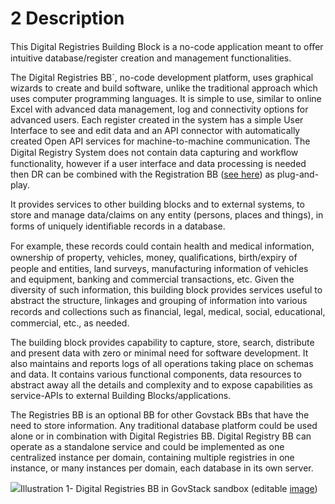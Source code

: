 # 2 Description

This Digital Registries Building Block is a no-code application meant to oﬀer intuitive database/register creation and management functionalities.

The Digital Registries BB´, no-code development platform, uses graphical wizards to create and build software, unlike the traditional approach which uses computer programming languages. It is simple to use, similar to online Excel with advanced data management, log and connectivity options for advanced users. Each register created in the system has a simple User Interface to see and edit data and an API connector with automatically created Open API services for machine-to-machine communication. The Digital Registry System does not contain data capturing and workﬂow functionality, however if a user interface and data processing is needed then DR can be combined with the Registration BB ([see here](../registration/)) as plug-and-play.

It provides services to other building blocks and to external systems, to store and manage data/claims on any entity (persons, places and things), in forms of uniquely identiﬁable records in a database.

For example, these records could contain health and medical information, ownership of property, vehicles, money, qualiﬁcations, birth/expiry of people and entities, land surveys, manufacturing information of vehicles and equipment, banking and commercial transactions, etc. Given the diversity of such information, this building block provides services useful to abstract the structure, linkages and grouping of information into various records and collections such as ﬁnancial, legal, medical, social, educational, commercial, etc., as needed.

The building block provides capability to capture, store, search, distribute and present data with zero or minimal need for software development. It also maintains and reports logs of all operations taking place on schemas and data. It contains various functional components, data resources to abstract away all the details and complexity and to expose capabilities as service-APIs to external Building Blocks/applications.

The Registries BB is an optional BB for other Govstack BBs that have the need to store information. Any traditional database platform could be used alone or in combination with Digital Registries BB. Digital Registry BB can operate as a standalone service and could be implemented as one centralized instance per domain, containing multiple registries in one instance, or many instances per domain, each database in its own server.

![](https://files.gitbook.com/v0/b/gitbook-x-prod.appspot.com/o/spaces%2F39QVhd0jD6S29Isr7KGF%2Fuploads%2F9euSsuSTV9agikly9w2z%2Fdd1.png?alt=media\&token=f8118c2a-066b-47c7-8d7f-24be3a0ee41d)Illustration 1- Digital Registries BB in GovStack sandbox (editable [image](https://drive.google.com/file/d/1YbDj1eOfyiUYQQM6DrCt9zMSKnwbxdFw/view?usp=sharing))
